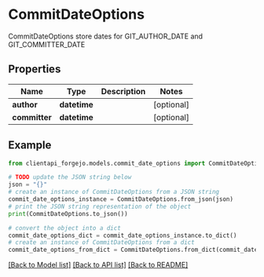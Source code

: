 # CommitDateOptions

CommitDateOptions store dates for GIT_AUTHOR_DATE and GIT_COMMITTER_DATE

## Properties

Name | Type | Description | Notes
------------ | ------------- | ------------- | -------------
**author** | **datetime** |  | [optional] 
**committer** | **datetime** |  | [optional] 

## Example

```python
from clientapi_forgejo.models.commit_date_options import CommitDateOptions

# TODO update the JSON string below
json = "{}"
# create an instance of CommitDateOptions from a JSON string
commit_date_options_instance = CommitDateOptions.from_json(json)
# print the JSON string representation of the object
print(CommitDateOptions.to_json())

# convert the object into a dict
commit_date_options_dict = commit_date_options_instance.to_dict()
# create an instance of CommitDateOptions from a dict
commit_date_options_from_dict = CommitDateOptions.from_dict(commit_date_options_dict)
```
[[Back to Model list]](../README.md#documentation-for-models) [[Back to API list]](../README.md#documentation-for-api-endpoints) [[Back to README]](../README.md)


